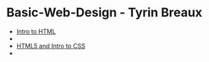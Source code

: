 # Basic-Web-Design - Tyrin Breaux


<ul>
    <li><a href="Intro_to_html/index.html">Intro to HTML</a><li>
    <li><a href="HTML5_to_into_css/index.html">HTML5 and Intro to CSS</a><li>
</ul>
